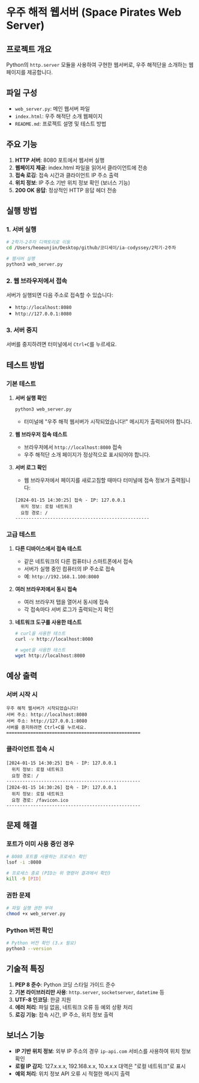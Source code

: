 # 우주 해적 웹서버 (Space Pirates Web Server)

## 프로젝트 개요
Python의 `http.server` 모듈을 사용하여 구현한 웹서버로, 우주 해적단을 소개하는 웹페이지를 제공합니다.

## 파일 구성
- `web_server.py`: 메인 웹서버 파일
- `index.html`: 우주 해적단 소개 웹페이지
- `README.md`: 프로젝트 설명 및 테스트 방법

## 주요 기능
1. **HTTP 서버**: 8080 포트에서 웹서버 실행
2. **웹페이지 제공**: index.html 파일을 읽어서 클라이언트에 전송
3. **접속 로깅**: 접속 시간과 클라이언트 IP 주소 출력
4. **위치 정보**: IP 주소 기반 위치 정보 확인 (보너스 기능)
5. **200 OK 응답**: 정상적인 HTTP 응답 헤더 전송

## 실행 방법

### 1. 서버 실행
```bash
# 2학기-2주차 디렉토리로 이동
cd /Users/heoeunjin/Desktop/github/코디세이/ia-codyssey/2학기-2주차

# 웹서버 실행
python3 web_server.py
```

### 2. 웹 브라우저에서 접속
서버가 실행되면 다음 주소로 접속할 수 있습니다:
- `http://localhost:8080`
- `http://127.0.0.1:8080`

### 3. 서버 중지
서버를 중지하려면 터미널에서 `Ctrl+C`를 누르세요.

## 테스트 방법

### 기본 테스트
1. **서버 실행 확인**
   ```bash
   python3 web_server.py
   ```
   - 터미널에 "우주 해적 웹서버가 시작되었습니다!" 메시지가 출력되어야 합니다.

2. **웹 브라우저 접속 테스트**
   - 브라우저에서 `http://localhost:8080` 접속
   - 우주 해적단 소개 페이지가 정상적으로 표시되어야 합니다.

3. **서버 로그 확인**
   - 웹 브라우저에서 페이지를 새로고침할 때마다 터미널에 접속 정보가 출력됩니다:
   ```
   [2024-01-15 14:30:25] 접속 - IP: 127.0.0.1
     위치 정보: 로컬 네트워크
     요청 경로: /
   --------------------------------------------------
   ```

### 고급 테스트

1. **다른 디바이스에서 접속 테스트**
   - 같은 네트워크의 다른 컴퓨터나 스마트폰에서 접속
   - 서버가 실행 중인 컴퓨터의 IP 주소로 접속
   - 예: `http://192.168.1.100:8080`

2. **여러 브라우저에서 동시 접속**
   - 여러 브라우저 탭을 열어서 동시에 접속
   - 각 접속마다 서버 로그가 출력되는지 확인

3. **네트워크 도구를 사용한 테스트**
   ```bash
   # curl을 사용한 테스트
   curl -v http://localhost:8080
   
   # wget을 사용한 테스트
   wget http://localhost:8080
   ```

## 예상 출력

### 서버 시작 시
```
우주 해적 웹서버가 시작되었습니다!
서버 주소: http://localhost:8080
서버 주소: http://127.0.0.1:8080
서버를 중지하려면 Ctrl+C를 누르세요.
==================================================
```

### 클라이언트 접속 시
```
[2024-01-15 14:30:25] 접속 - IP: 127.0.0.1
  위치 정보: 로컬 네트워크
  요청 경로: /
--------------------------------------------------
[2024-01-15 14:30:26] 접속 - IP: 127.0.0.1
  위치 정보: 로컬 네트워크
  요청 경로: /favicon.ico
--------------------------------------------------
```

## 문제 해결

### 포트가 이미 사용 중인 경우
```bash
# 8080 포트를 사용하는 프로세스 확인
lsof -i :8080

# 프로세스 종료 (PID는 위 명령어 결과에서 확인)
kill -9 [PID]
```

### 권한 문제
```bash
# 파일 실행 권한 부여
chmod +x web_server.py
```

### Python 버전 확인
```bash
# Python 버전 확인 (3.x 필요)
python3 --version
```

## 기술적 특징

1. **PEP 8 준수**: Python 코딩 스타일 가이드 준수
2. **기본 라이브러리만 사용**: `http.server`, `socketserver`, `datetime` 등
3. **UTF-8 인코딩**: 한글 지원
4. **에러 처리**: 파일 없음, 네트워크 오류 등 예외 상황 처리
5. **로깅 기능**: 접속 시간, IP 주소, 위치 정보 출력

## 보너스 기능
- **IP 기반 위치 정보**: 외부 IP 주소의 경우 `ip-api.com` 서비스를 사용하여 위치 정보 확인
- **로컬 IP 감지**: 127.x.x.x, 192.168.x.x, 10.x.x.x 대역은 "로컬 네트워크"로 표시
- **예외 처리**: 위치 정보 API 오류 시 적절한 메시지 출력
